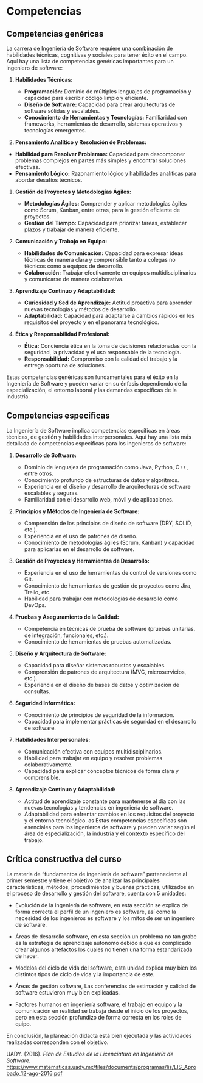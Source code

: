 <h1 id="competencias">Competencias</h1>

## Competencias genéricas
La carrera de Ingeniería de Software requiere una combinación de habilidades técnicas, cognitivas y sociales para tener éxito en el campo. Aquí hay una lista de competencias genéricas importantes para un ingeniero de software:

1.  **Habilidades Técnicas:**
    
    -   **Programación:** Dominio de múltiples lenguajes de programación y capacidad para escribir código limpio y eficiente.
    -   **Diseño de Software:** Capacidad para crear arquitecturas de software sólidas y escalables.
    -   **Conocimiento de Herramientas y Tecnologías:** Familiaridad con frameworks, herramientas de desarrollo, sistemas operativos y tecnologías emergentes.
  

  2.   **Pensamiento Analítico y Resolución de Problemas:**
-   **Habilidad para Resolver Problemas:** Capacidad para descomponer problemas complejos en partes más simples y encontrar soluciones efectivas.
-  **Pensamiento Lógico:** Razonamiento lógico y habilidades analíticas para abordar desafíos técnicos.
1.  **Gestión de Proyectos y Metodologías Ágiles:**
    
    -   **Metodologías Ágiles:** Comprender y aplicar metodologías ágiles como Scrum, Kanban, entre otras, para la gestión eficiente de proyectos.
    -   **Gestión del Tiempo:** Capacidad para priorizar tareas, establecer plazos y trabajar de manera eficiente.
2.  **Comunicación y Trabajo en Equipo:**
    
    -   **Habilidades de Comunicación:** Capacidad para expresar ideas técnicas de manera clara y comprensible tanto a colegas no técnicos como a equipos de desarrollo.
    -   **Colaboración:** Trabajar efectivamente en equipos multidisciplinarios y comunicarse de manera colaborativa.
3.  **Aprendizaje Continuo y Adaptabilidad:**
    
    -   **Curiosidad y Sed de Aprendizaje:** Actitud proactiva para aprender nuevas tecnologías y métodos de desarrollo.
    -   **Adaptabilidad:** Capacidad para adaptarse a cambios rápidos en los requisitos del proyecto y en el panorama tecnológico.
4.  **Ética y Responsabilidad Profesional:**
    
    -   **Ética:** Conciencia ética en la toma de decisiones relacionadas con la seguridad, la privacidad y el uso responsable de la tecnología.
    -   **Responsabilidad:** Compromiso con la calidad del trabajo y la entrega oportuna de soluciones.

Estas competencias genéricas son fundamentales para el éxito en la Ingeniería de Software y pueden variar en su énfasis dependiendo de la especialización, el entorno laboral y las demandas específicas de la industria.
## Competencias específicas
La Ingeniería de Software implica competencias específicas en áreas técnicas, de gestión y habilidades interpersonales. Aquí hay una lista más detallada de competencias específicas para los ingenieros de software:

1.  **Desarrollo de Software:**
    
    -   Dominio de lenguajes de programación como Java, Python, C++, entre otros.
    -   Conocimiento profundo de estructuras de datos y algoritmos.
    -   Experiencia en el diseño y desarrollo de arquitecturas de software escalables y seguras.
    -   Familiaridad con el desarrollo web, móvil y de aplicaciones.
2.  **Principios y Métodos de Ingeniería de Software:**
    
    -   Comprensión de los principios de diseño de software (DRY, SOLID, etc.).
    -   Experiencia en el uso de patrones de diseño.
    -   Conocimiento de metodologías ágiles (Scrum, Kanban) y capacidad para aplicarlas en el desarrollo de software.
3.  **Gestión de Proyectos y Herramientas de Desarrollo:**
    
    -   Experiencia en el uso de herramientas de control de versiones como Git.
    -   Conocimiento de herramientas de gestión de proyectos como Jira, Trello, etc.
    -   Habilidad para trabajar con metodologías de desarrollo como DevOps.
4.  **Pruebas y Aseguramiento de la Calidad:**
    
    -   Competencia en técnicas de prueba de software (pruebas unitarias, de integración, funcionales, etc.).
    -   Conocimiento de herramientas de pruebas automatizadas.
5.  **Diseño y Arquitectura de Software:**
    
    -   Capacidad para diseñar sistemas robustos y escalables.
    -   Comprensión de patrones de arquitectura (MVC, microservicios, etc.).
    -   Experiencia en el diseño de bases de datos y optimización de consultas.
6.  **Seguridad Informática:**
    
    -   Conocimiento de principios de seguridad de la información.
    -   Capacidad para implementar prácticas de seguridad en el desarrollo de software.
7.  **Habilidades Interpersonales:**
    
    -   Comunicación efectiva con equipos multidisciplinarios.
    -   Habilidad para trabajar en equipo y resolver problemas colaborativamente.
    -   Capacidad para explicar conceptos técnicos de forma clara y comprensible.
8.  **Aprendizaje Continuo y Adaptabilidad:**
    
    -   Actitud de aprendizaje constante para mantenerse al día con las nuevas tecnologías y tendencias en ingeniería de software.
    -   Adaptabilidad para enfrentar cambios en los requisitos del proyecto y el entorno tecnológico.
as
Estas competencias específicas son esenciales para los ingenieros de software y pueden variar según el área de especialización, la industria y el contexto específico del trabajo.

## Crítica constructiva del curso
La materia de “fundamentos de ingeniería de software” perteneciente al primer semestre y tiene el objetivo de analizar las principales características, métodos, procedimientos y buenas prácticas, utilizados en el proceso de desarrollo y gestión del software, cuenta con 5 unidades: 

- Evolución de la ingeniería de software, en esta sección se explica de forma correcta el perfil de un ingeniero es software, así como la necesidad de los ingenieros es software y los mitos de ser un ingeniero de software. 

- Áreas de desarrollo software, en esta sección un problema no tan grabe es la estrategia de aprendizaje autónomo debido a que es complicado crear algunos artefactos los cuales no tienen una forma estandarizada de hacer. 

- Modelos del ciclo de vida del software, esta unidad explica muy bien los distintos tipos de ciclo de vida y la importancia de este. 

- Áreas de gestión software, Las conferencias de estimación y calidad de software estuvieron muy bien explicadas. 

- Factores humanos en ingeniería software, el trabajo en equipo y la comunicación en realidad se trabaja desde el inicio de los proyectos, pero en esta sección profundizo de forma correcta en los roles de quipo. 

En conclusión, la planeación didacta está bien ejecutada y las actividades realizadas corresponden con el objetivo. 





UADY. (2016). *Plan de Estudios de la Licenciatura en Ingeniería de Software.* https://www.matematicas.uady.mx/files/documents/programas/lis/LIS_Aprobado_12-ago-2016.pdf
<!--stackedit_data:
eyJoaXN0b3J5IjpbMTEyNTk5OTE4NSwxMjA2NTYyMTcsOTcyNz
Q4NDgzLDE2OTQyNTg0NDcsMjA0NTI3MDkwN119
-->